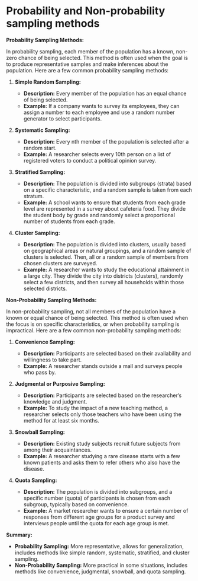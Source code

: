 # Probability and Non-probability sampling methods

**Probability Sampling Methods:**

In probability sampling, each member of the population has a known, non-zero chance of being selected. This method is often used when the goal is to produce representative samples and make inferences about the population. Here are a few common probability sampling methods:

1. **Simple Random Sampling:**
   - **Description:** Every member of the population has an equal chance of being selected.
   - **Example:** If a company wants to survey its employees, they can assign a number to each employee and use a random number generator to select participants.

2. **Systematic Sampling:**
   - **Description:** Every nth member of the population is selected after a random start.
   - **Example:** A researcher selects every 10th person on a list of registered voters to conduct a political opinion survey.

3. **Stratified Sampling:**
   - **Description:** The population is divided into subgroups (strata) based on a specific characteristic, and a random sample is taken from each stratum.
   - **Example:** A school wants to ensure that students from each grade level are represented in a survey about cafeteria food. They divide the student body by grade and randomly select a proportional number of students from each grade.

4. **Cluster Sampling:**
   - **Description:** The population is divided into clusters, usually based on geographical areas or natural groupings, and a random sample of clusters is selected. Then, all or a random sample of members from chosen clusters are surveyed.
   - **Example:** A researcher wants to study the educational attainment in a large city. They divide the city into districts (clusters), randomly select a few districts, and then survey all households within those selected districts.

**Non-Probability Sampling Methods:**

In non-probability sampling, not all members of the population have a known or equal chance of being selected. This method is often used when the focus is on specific characteristics, or when probability sampling is impractical. Here are a few common non-probability sampling methods:

1. **Convenience Sampling:**
   - **Description:** Participants are selected based on their availability and willingness to take part.
   - **Example:** A researcher stands outside a mall and surveys people who pass by. 

2. **Judgmental or Purposive Sampling:**
   - **Description:** Participants are selected based on the researcher’s knowledge and judgment.
   - **Example:** To study the impact of a new teaching method, a researcher selects only those teachers who have been using the method for at least six months.

3. **Snowball Sampling:**
   - **Description:** Existing study subjects recruit future subjects from among their acquaintances.
   - **Example:** A researcher studying a rare disease starts with a few known patients and asks them to refer others who also have the disease.

4. **Quota Sampling:**
   - **Description:** The population is divided into subgroups, and a specific number (quota) of participants is chosen from each subgroup, typically based on convenience.
   - **Example:** A market researcher wants to ensure a certain number of responses from different age groups for a product survey and interviews people until the quota for each age group is met.

**Summary:**

- **Probability Sampling:** More representative, allows for generalization, includes methods like simple random, systematic, stratified, and cluster sampling.
- **Non-Probability Sampling:** More practical in some situations, includes methods like convenience, judgmental, snowball, and quota sampling.
